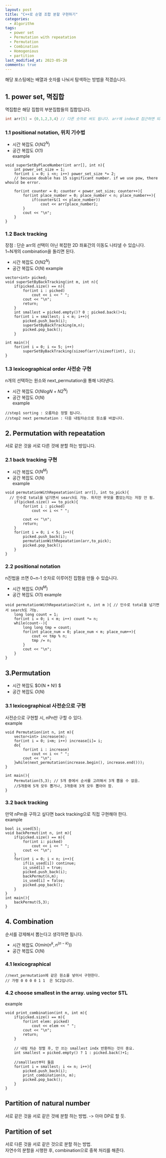 ```yaml
---
layout: post
title: "C++로 순열 조합 분할 구현하기"
categories:
  - Algorithm 
tags:
  - power set
  - Permutation with repeatation 
  - Permutation
  - Combination 
  - Homogenious
  - partition 
last_modified_at: 2023-05-20
comments: true
---
```

해당 포스팅에는 배열과 숫자를 나눠서 탐색하는 방법을 적겠습니다.

## 1. power set, 멱집합 
멱집합은 해당 집합의 부분집합들의 집합입니다.  
```c++
int arr[5] = {0,1,2,3,4} // 다른 숫자로 써도 됩니다. arr에 index로 접근하면 되기 때문입니다.  
```
### 1.1 positional notation, 위치 기수법
- 시간 복잡도 $O(N 2^N)$  
- 공간 복잡도 $O(1)$  
example  

```
void superSetByPlaceNumber(int arr[], int n){
    int power_set_size = 1;
    for(int i = 0; i <n; i++) power_set_size *= 2;  
    // becuase double has 15 significant number. if we use pow, there whould be error.
    
    for(int counter = 0; counter < power_set_size; counter++){
        for(int place_number = 0; place_number < n; place_number++){
            if(counter&(1 << place_number))
                cout << arr[place_number];
        }
        cout << "\n";
    }
}

```
### 1.2 Back tracking 
장점 : 단순 arr의 선택이 아닌 복잡한 2D 좌표간의 이동도 나타낼 수 있습니다.  
1~N개의 combination을 돌리면 된다.  
- 시간 복잡도 $O(N 2^N)$
- 공간 복잡도 $O(N)$
example  

```
vector<int> picked;
void superSetByBackTracking(int m, int n){
    if(picked.size() == n){
        for(int i : picked)
            cout << i << " ";
        cout << "\n";
        return;
    }
    int smallest = picked.empty()? 0 : picked.back()+1;
    for(int i = smallest; i < m; i++){
        picked.push_back(i);
        superSetByBackTracking(m,n);
        picked.pop_back();
    }

int main(){
    for(int i = 0; i <= 5; i++)
        superSetByBackTracking(sizeof(arr)/sizeof(int), i);
}
```
### 1.3 lexicographical order 사전순 구현 
n개의 선택하는 원소와 next_permutation을 통해 나타낸다.  
- 시간 복잡도 $O(N logN+ N 2^N)$  
- 공간 복잡도 $O(N)$  
example
```
//step1 sorting : 오름차순 정렬 됩니다.
//step2 next permutation : 다음 내림차순으로 원소를 바꿉니다.  
```

## 2. Permutation with repeatation
서로 같은 것을 서로 다른 것에 분할 하는 방입니다.  
### 2.1 back tracking 구현 
- 시간 복잡도 $O(N^M)$  
- 공간 복잡도 $O(N)$  
example
```
void permutationWithRepeatation(int arr[], int to_pick){ 
  // 인수로 total을 넘기면서 search도 가능. 하지만 무엇을 뽑았는지는 저장 안 됨.
    if(picked.size() == to_pick){
        for(int i : picked)
            cout << i << " ";

        cout << "\n";
        return;
    }
    for(int i = 0; i < 5; i++){
        picked.push_back(i);
        permutationWithRepeatation(arr,to_pick);
        picked.pop_back();
    }
}
```
### 2.2 positional notation
n진법을 쓰면 0~n-1 숫자로 이루어진 집함을 만들 수 있습니다.    
- 시간 복잡도 $O(N^M)$  
- 공간 복잡도 $O(1)$
example  

```
void permutationWithRepeatation2(int n, int m ){ // 인수로 total을 넘기면서 search도 가능. 
    long long count = 1;
    for(int i = 0; i < m; i++) count *= n;
    while(count--){
        long long tmp = count;
        for(int place_num = 0; place_num < m; place_num++){
            cout << tmp % n;
            tmp /= n;
        }
        cout << "\n";
    }
}

```  

## 3.Permutation

- 시간 복잡도 $O(N * N!) $  
- 공간 복잡도 $O(N)$  
### 3.1 lexicographical 사전순으로 구현
사전순으로 구현할 시, nPn만 구할 수 있다.  
example  

```
void Permutation(int n, int m){
    vector<int> increase(m);
    for(int i = 0; i<m; i++) increase[i]= i;
    do{
        for(int i : increase)
            cout << i << " ";
        cout << "\n";
    }while(next_permutation(increase.begin(), increase.end()));
}

int main(){
    Permutation(5,3); // 5개 중에서 순서를 고려해서 3개 뽑을 수 없음. 
    //5개중에 5개 모두 뽑거나, 3개중에 3개 모두 뽑아야 함.
}
```
### 3.2 back tracking
만약 nPm을 구하고 싶다면 back tracking으로 직접 구현해야 한다.  
example  

```
bool is_used[5];
void backPermut(int n, int m){
    if(picked.size() == m){
        for(int i: picked)
            cout << i << " ";
        cout << "\n";
    }
    for(int i = 0; i < n; i++){
        if(is_used[i]) continue;
        is_used[i] = true;
        picked.push_back(i);
        backPermut(n,m);
        is_used[i] = false;
        picked.pop_back();
    }
}
int main(){
    backPermut(5,3); 
}
```

## 4. Combination 
순서를 강제해서 뽑는다고 생각하면 됩니다.  
- 시간 복잡도 $O(min(n^k, n^(n-k)))$  
- 공간 복잡도 $O(N)$  

### 4.1 lexicographical  
```
//next_permutation에 같은 원소를 넣어서 구현한다.
// 가령 0 0 0 0 1 1  은 5C2입니다.   
```
### 4.2 choose smallest in the array. using vector STL
example  
```
void print_combination(int n, int m){
    if(picked.size() == m){
        for(int elem: picked)
            cout << elem << " ";
        cout << "\n";
        return;
    }
    
    // 내림 차순 정렬 후, 안 쓰는 smallest indx 반환하는 것이 중요.
    int smallest = picked.empty() ? 1 : picked.back()+1;
    
    //smalllest부터 돌음
    for(int i = smallest; i <= n; i++){
        picked.push_back(i); 
        print_combination(n, m); 
        picked.pop_back();
    }
}
```

## Partition of natural number
서로 같은 것을 서로 같은 것에 분할 하는 방법.
-> 아마 DP로 할 듯. 

## Partition of set
서로 다른 것을 서로 같은 것으로 분할 하는 방법.  
자연수의 분할을 시행한 후, combination으로 중복 처리를 해준다.  